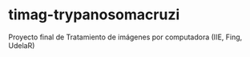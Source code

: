 # timag-trypanosomacruzi
Proyecto final de Tratamiento de imágenes por computadora (IIE, Fing, UdelaR)
